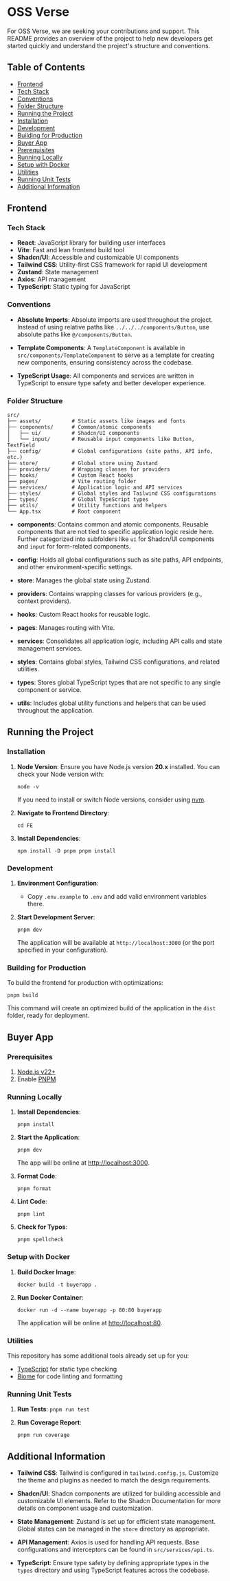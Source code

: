 # OSS Verse

For OSS Verse, we are seeking your contributions and support. This README provides an overview of the project to help new developers get started quickly and understand the project's structure and conventions.

## Table of Contents

- [Frontend](#frontend)
 - [Tech Stack](#tech-stack)
 - [Conventions](#conventions)
 - [Folder Structure](#folder-structure)
- [Running the Project](#running-the-project)
 - [Installation](#installation)
 - [Development](#development)
 - [Building for Production](#building-for-production)
- [Buyer App](#buyer-app)
 - [Prerequisites](#prerequisites)
 - [Running Locally](#running-locally)
 - [Setup with Docker](#setup-with-docker)
 - [Utilities](#utilities)
 - [Running Unit Tests](#running-unit-tests)
- [Additional Information](#additional-information)

## Frontend

### Tech Stack

- **React**: JavaScript library for building user interfaces
- **Vite**: Fast and lean frontend build tool
- **Shadcn/UI**: Accessible and customizable UI components
- **Tailwind CSS**: Utility-first CSS framework for rapid UI development
- **Zustand**: State management
- **Axios**: API management
- **TypeScript**: Static typing for JavaScript

### Conventions

- **Absolute Imports**: Absolute imports are used throughout the project. Instead of using relative paths like `../../../components/Button`, use absolute paths like `@/components/Button`.
  
- **Template Components**: A `TemplateComponent` is available in `src/components/TemplateComponent` to serve as a template for creating new components, ensuring consistency across the codebase.
  
- **TypeScript Usage**: All components and services are written in TypeScript to ensure type safety and better developer experience.

### Folder Structure

```plaintext
src/
├── assets/          # Static assets like images and fonts
├── components/      # Common/atomic components
│   ├── ui/          # Shadcn/UI components
│   └── input/       # Reusable input components like Button, TextField
├── config/          # Global configurations (site paths, API info, etc.)
├── store/           # Global store using Zustand
├── providers/       # Wrapping classes for providers
├── hooks/           # Custom React hooks
├── pages/           # Vite routing folder
├── services/        # Application logic and API services
├── styles/          # Global styles and Tailwind CSS configurations
├── types/           # Global TypeScript types
├── utils/           # Utility functions and helpers
└── App.tsx          # Root component
``` 

-   **components**: Contains common and atomic components. Reusable components that are not tied to specific application logic reside here. Further categorized into subfolders like `ui` for Shadcn/UI components and `input` for form-related components.
    
-   **config**: Holds all global configurations such as site paths, API endpoints, and other environment-specific settings.
    
-   **store**: Manages the global state using Zustand.
    
-   **providers**: Contains wrapping classes for various providers (e.g., context providers).
    
-   **hooks**: Custom React hooks for reusable logic.
    
-   **pages**: Manages routing with Vite.
    
-   **services**: Consolidates all application logic, including API calls and state management services.
    
-   **styles**: Contains global styles, Tailwind CSS configurations, and related utilities.
    
-   **types**: Stores global TypeScript types that are not specific to any single component or service.
    
-   **utils**: Includes global utility functions and helpers that can be used throughout the application.
    

## Running the Project

### Installation

1.  **Node Version**: Ensure you have Node.js version **20.x** installed. You can check your Node version with:
    
    `node -v` 
    
    If you need to install or switch Node versions, consider using [nvm](https://github.com/nvm-sh/nvm).
    
2.  **Navigate to Frontend Directory**:
    
    `cd FE` 
    
3.  **Install Dependencies**:
    
    `npm install -D pnpm
    pnpm install` 
    

### Development

1.  **Environment Configuration**:
    
    -   Copy `.env.example` to `.env` and add valid environment variables there.
2.  **Start Development Server**:
    
    
    `pnpm dev` 
    
    The application will be available at `http://localhost:3000` (or the port specified in your configuration).
    

### Building for Production

To build the frontend for production with optimizations:


`pnpm build` 

This command will create an optimized build of the application in the `dist` folder, ready for deployment.

## Buyer App

### Prerequisites

1.  [Node.js v22+](https://nodejs.org/)
2.  Enable [PNPM](https://pnpm.io/installation)

### Running Locally

1.  **Install Dependencies**:
    
    `pnpm install` 
    
2.  **Start the Application**:
    
    `pnpm dev` 
    
    The app will be online at [http://localhost:3000](http://localhost:3000).
    
3.  **Format Code**:
    
    `pnpm format` 
    
4.  **Lint Code**:
    
    `pnpm lint` 
    
5.  **Check for Typos**:
    
    `pnpm spellcheck` 
    

### Setup with Docker

1.  **Build Docker Image**:
    
    `docker build -t buyerapp .` 
    
2.  **Run Docker Container**:
    
    `docker run -d --name buyerapp -p 80:80 buyerapp` 
    
    The application will be online at [http://localhost:80](http://localhost:80).
    

### Utilities

This repository has some additional tools already set up for you:

-   [TypeScript](https://www.typescriptlang.org/) for static type checking
-   [Biome](https://biomejs.dev/) for code linting and formatting

### Running Unit Tests

1.  **Run Tests**:
    `pnpm run test` 
    
2.  **Run Coverage Report**:
    
    `pnpm run coverage` 
    

## Additional Information

-   **Tailwind CSS**: Tailwind is configured in `tailwind.config.js`. Customize the theme and plugins as needed to match the design requirements.
    
-   **Shadcn/UI**: Shadcn components are utilized for building accessible and customizable UI elements. Refer to the Shadcn Documentation for more details on component usage and customization.
    
-   **State Management**: Zustand is set up for efficient state management. Global states can be managed in the `store` directory as appropriate.
    
-   **API Management**: Axios is used for handling API requests. Base configurations and interceptors can be found in `src/services/api.ts`.
    
-   **TypeScript**: Ensure type safety by defining appropriate types in the `types` directory and using TypeScript features across the codebase.
    
